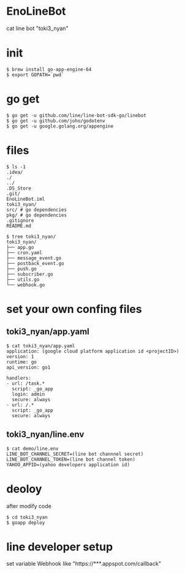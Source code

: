 # EnoLineBot
cat line bot "toki3_nyan"

# init
```
$ brew install go-app-engine-64
$ export GOPATH=`pwd`
```

# go get
```
$ go get -u github.com/line/line-bot-sdk-go/linebot
$ go get -u github.com/joho/godotenv
$ go get -u google.golang.org/appengine
```

# files

```
$ ls -1
.idea/
./
../
.DS_Store
.git/
EnoLineBot.iml
toki3_nyan/
src/ # go dependencies
pkg/ # go dependencies
.gitignore
README.md

$ tree toki3_nyan/
toki3_nyan/
├── app.go
├── cron.yaml
├── message_event.go
├── postback_event.go
├── push.go
├── subscriber.go
├── utils.go
└── webhook.go
```

# set your own confing files

## toki3_nyan/app.yaml
```
$ cat toki3_nyan/app.yaml
application: (google cloud platform application id <projectID>)
version: 1
runtime: go
api_version: go1

handlers:
- url: /task.*
  script: _go_app
  login: admin
  secure: always
- url: /.*
  script: _go_app
  secure: always
```

## toki3_nyan/line.env

```
$ cat demo/line.env
LINE_BOT_CHANNEL_SECRET=(line bot channnel secret)
LINE_BOT_CHANNEL_TOKEN=(line bot channel token)
YAHOO_APPID=(yahoo developers application id)
```

# deoloy
after modify code
```
$ cd toki3_nyan
$ goapp deploy
```

# line developer setup
set variable Webhook like "https://***.appspot.com/callback"


